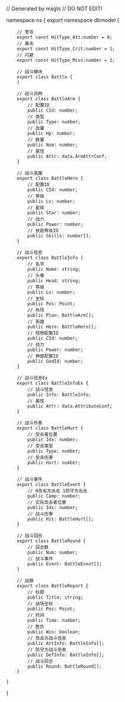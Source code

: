 // Generated by msgts
// DO NOT EDIT!

namespace ns {
	export namespace dbmodel {
	
		
		// 普攻
		export const HitType_Att:number = 0; 
		// 暴击
		export const HitType_Crit:number = 1; 
		// 闪避
		export const HitType_Miss:number = 2; 
		
		// 战斗模块
		export class Battle {	
		}
		
		// 战斗兵种
		export class BattleArm {	
			// 配置ID
			public CId: number; 
			// 类型
			public Type: number; 
			// 血量
			public Hp: number; 
			// 数量
			public Num: number; 
			// 属性
			public Attr: data.ArmAttrConf; 
		}
		
		// 战斗英雄
		export class BattleHero {	
			// 配置ID
			public CId: number; 
			// 等级
			public Lv: number; 
			// 星级
			public Star: number; 
			// 战力
			public Power: number; 
			// 技能等级ID
			public Skills: number[]; 
		}
		
		// 战斗信息
		export class BattleInfo {	
			// 名字
			public Name: string; 
			// 头像
			public Head: string; 
			// 等级
			public Lv: number; 
			// 坐标
			public Pos: Point; 
			// 布阵
			public Plan: BattleArm[]; 
			// 英雄
			public Hero: BattleHero[]; 
			// 怪物配置ID
			public CId: number; 
			// 战力
			public Power: number; 
			// 神兽配置ID
			public GodId: number; 
		}
		
		// 战斗信息Ex
		export class BattleInfoEx {	
			// 战斗信息
			public Info: BattleInfo; 
			// 属性
			public Attr: data.AttributeConf; 
		}
		
		// 战斗伤害
		export class BattleHurt {	
			// 受击者位置
			public Idx: number; 
			// 受击类型
			public Type: number; 
			// 受击伤害
			public Hurt: number; 
		}
		
		// 战斗事件
		export class BattleEvent {	
			// 0攻击方出击 1防守方出击
			public Camp: number; 
			// 实际攻击者位置
			public Idx: number; 
			// 战斗伤害
			public Hit: BattleHurt[]; 
		}
		
		// 战斗回合
		export class BattleRound {	
			// 回合数
			public Num: number; 
			// 战斗事件
			public Event: BattleEvent[]; 
		}
		
		// 战报
		export class BattleReport {	
			// 标题
			public Title: string; 
			// 战场坐标
			public Pos: Point; 
			// 时间
			public Time: number; 
			// 胜负
			public Win: boolean; 
			// 攻击方战斗信息
			public AttInfo: BattleInfo[]; 
			// 防守方战斗信息
			public DefInfo: BattleInfo[]; 
			// 战斗回合
			public Round: BattleRound[]; 
		}
		
	}
}
